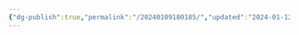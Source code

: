 ```yaml
---
{"dg-publish":true,"permalink":"/20240109180185/","updated":"2024-01-12T11:00:57.653+08:00"}
---
```









